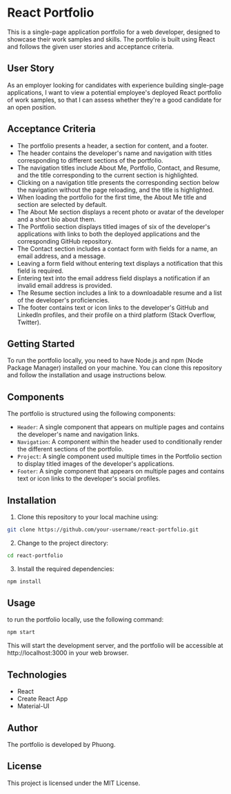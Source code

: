 # React Portfolio

This is a single-page application portfolio for a web developer, designed to showcase their work samples and skills. The portfolio is built using React and follows the given user stories and acceptance criteria.

## User Story

As an employer looking for candidates with experience building single-page applications, I want to view a potential employee's deployed React portfolio of work samples, so that I can assess whether they're a good candidate for an open position.

## Acceptance Criteria

- The portfolio presents a header, a section for content, and a footer.
- The header contains the developer's name and navigation with titles corresponding to different sections of the portfolio.
- The navigation titles include About Me, Portfolio, Contact, and Resume, and the title corresponding to the current section is highlighted.
- Clicking on a navigation title presents the corresponding section below the navigation without the page reloading, and the title is highlighted.
- When loading the portfolio for the first time, the About Me title and section are selected by default.
- The About Me section displays a recent photo or avatar of the developer and a short bio about them.
- The Portfolio section displays titled images of six of the developer's applications with links to both the deployed applications and the corresponding GitHub repository.
- The Contact section includes a contact form with fields for a name, an email address, and a message.
- Leaving a form field without entering text displays a notification that this field is required.
- Entering text into the email address field displays a notification if an invalid email address is provided.
- The Resume section includes a link to a downloadable resume and a list of the developer's proficiencies.
- The footer contains text or icon links to the developer's GitHub and LinkedIn profiles, and their profile on a third platform (Stack Overflow, Twitter).

## Getting Started

To run the portfolio locally, you need to have Node.js and npm (Node Package Manager) installed on your machine. You can clone this repository and follow the installation and usage instructions below.

## Components

The portfolio is structured using the following components:

- `Header`: A single component that appears on multiple pages and contains the developer's name and navigation links.
- `Navigation`: A component within the header used to conditionally render the different sections of the portfolio.
- `Project`: A single component used multiple times in the Portfolio section to display titled images of the developer's applications.
- `Footer`: A single component that appears on multiple pages and contains text or icon links to the developer's social profiles.



## Installation

1. Clone this repository to your local machine using:

```bash
git clone https://github.com/your-username/react-portfolio.git
```
2. Change to the project directory:
```bash
cd react-portfolio
```
3. Install the required dependencies:
```bash
npm install
```

## Usage 
to run the portfolio locally, use the following command:

```bash
npm start
```
This will start the development server, and the portfolio will be accessible at http://localhost:3000 in your web browser.

## Technologies
- React
- Create React App
- Material-UI
## Author
The portfolio is developed by Phuong.

## License
This project is licensed under the MIT License.